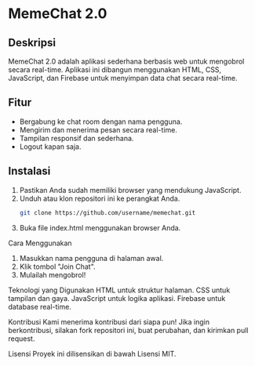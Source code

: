 # MemeChat 2.0  

## Deskripsi  
MemeChat 2.0 adalah aplikasi sederhana berbasis web untuk mengobrol secara real-time. Aplikasi ini dibangun menggunakan HTML, CSS, JavaScript, dan Firebase untuk menyimpan data chat secara real-time.  

## Fitur  
- Bergabung ke chat room dengan nama pengguna.  
- Mengirim dan menerima pesan secara real-time.  
- Tampilan responsif dan sederhana.  
- Logout kapan saja.  

## Instalasi  
1. Pastikan Anda sudah memiliki browser yang mendukung JavaScript.  
2. Unduh atau klon repositori ini ke perangkat Anda.  
   ```bash  
   git clone https://github.com/username/memechat.git

1. Buka file index.html menggunakan browser Anda.

Cara Menggunakan
1. Masukkan nama pengguna di halaman awal.
2. Klik tombol "Join Chat".
3. Mulailah mengobrol!


Teknologi yang Digunakan
HTML untuk struktur halaman.
CSS untuk tampilan dan gaya.
JavaScript untuk logika aplikasi.
Firebase untuk database real-time.


Kontribusi
Kami menerima kontribusi dari siapa pun! Jika ingin berkontribusi, silakan fork repositori ini, buat perubahan, dan kirimkan pull request.

Lisensi
Proyek ini dilisensikan di bawah Lisensi MIT.
